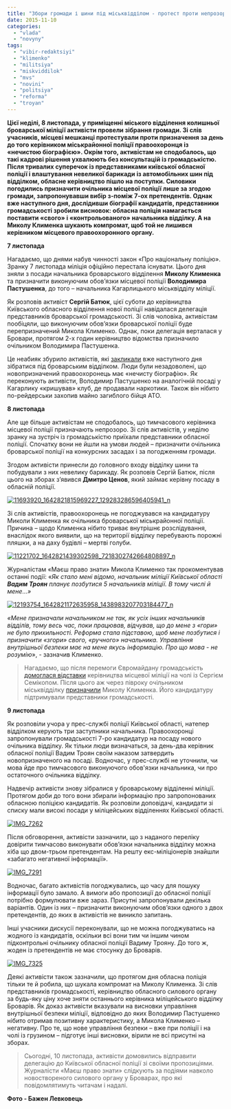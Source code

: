 ```yaml
---
title: "Збори громади і шини під міськвідділом - протест проти непрозорого призначення керівника броварської поліції"
date: 2015-11-10
categories: 
  - "vlada"
  - "novyny"
tags: 
  - "vibir-redaktsiyi"
  - "klimenko"
  - "militsiya"
  - "miskviddilok"
  - "mvs"
  - "novini"
  - "politsiya"
  - "reforma"
  - "troyan"
---
```


**Цієї неділі, 8 листопада, у приміщенні міського відділення колишньої броварської міліції активісти провели зібрання громади. Зі слів учасників, місцеві мешканці протестували проти призначення за день до того керівником міськрайонної поліції правоохоронця із «нечистою біографією». Окрім того, активістам не сподобалось, що такі кадрові рішення ухвалюють без консультацій із громадськістю. Після тривалих суперечок із представниками київської обласної поліції і влаштування невеликої барикади із автомобільних шин під відділком, обласне керівництво пішло на поступки. Силовики погодились призначити очільника місцевої поліції лише за згодою громади, запропонувавши вибір з-поміж 7-ох претендентів. Однак вже наступного дня, дослідивши біографії кандидатів, представники громадськості зробили висновок: обласна поліція намагається поставити «свого» і «контрольованого» начальника відділку. А на Миколу Клименка шукають компромат, щоб той не лишився керівником місцевого правоохоронного органу.**

**7 листопада**

Нагадаємо, що днями набув чинності закон «Про національну поліцію». Зранку 7 листопада міліція офіційно перестала існувати. Цього дня зняли з посади начальника броварського відділення **Миколу Клименка** та призначити виконуючим обов’язки місцевої поліції **Володимира Пастушенка**, до того – начальника Кагарлицького міськвідділу міліції.

Як розповів активіст **Сергій Батюк**, цієї суботи до керівництва Київського обласного відділення нової поліції навідалася делегація представників броварської громадськості. Зі слів чоловіка, активістам пообіцяли, що виконуючим обов’язки броварської поліції буде перепризначений Микола Клименко. Однак, поки делегація верталася у Бровари, протягом 2-х годин керівництво відомства призначило очільником Володимира Пастушенка.

Це неабияк збурило активістів, які [закликали](https://www.facebook.com/groups/brovary/permalink/1132796200083678/) вже наступного дня зібратися під броварським відділком. Люди були незадоволені, що новопризначений правоохоронець має «нечисту біографію». Як переконують активісти, Володимир Пастушенко на аналогічній посаді у Кагарлику «кришував» клуб, де продавали наркотики. Також він нібито по-рейдерськи захопив майно загиблого бійця АТО.

**8 листопада**

Але ще більше активістам не сподобалось, що тимчасового керівника місцевої поліції призначають непрозоро. Зі слів активістів, у неділю зранку на зустріч із громадськістю приїхали представники обласної поліції. Спочатку вони не йшли на умови людей – призначити очільника броварської поліції на конкурсних засадах і за погодженням громади.

Згодом активісти принесли до головного входу відділку шини та побудували з них невелику барикаду. Як розповів Сергій Батюк, після цього на зборах з’явився **Дмитро Ценов**, який займає керівну посаду в обласній поліції.

[![11693920_1642821815969227_129283286596405941_n](https://mpz.brovary.org/wp-content/uploads/2015/11/11693920_1642821815969227_129283286596405941_n.jpg)](https://mpz.brovary.org/wp-content/uploads/2015/11/11693920_1642821815969227_129283286596405941_n.jpg)

Зі слів активістів, правоохоронець не погоджувався на кандидатуру Миколи Клименка як очільника броварської міськрайонної поліції. Причина – щодо Клименка нібито триває внутрішнє розслідування, внаслідок якого виявили, що на території відділку перебувають порожні пляшки, а на даху будівлі – мертві голуби.

[![11221702_1642821439302598_7218302742664808897_n](https://mpz.brovary.org/wp-content/uploads/2015/11/11221702_1642821439302598_7218302742664808897_n.jpg)](https://mpz.brovary.org/wp-content/uploads/2015/11/11221702_1642821439302598_7218302742664808897_n.jpg)

Журналістам «Маєш право знати» Микола Клименко так прокоментував останні події: «_Як стало мені відомо, начальник міліції Київської області **Вадим Троян** планує позбутися 5 начальників міліції. В тому числі й мене...»_

[![12193754_1642821172635958_1438983207703184477_n](https://mpz.brovary.org/wp-content/uploads/2015/11/12193754_1642821172635958_1438983207703184477_n.jpg)](https://mpz.brovary.org/wp-content/uploads/2015/11/12193754_1642821172635958_1438983207703184477_n.jpg)

_«Мене призначали начальником не так, як усіх інших начальників відділів, тому весь час, поки працював, відчував, що до мене з «гори» не було прихильності. Реформа стала підставою, щоб мене позбутися і призначити «згори» свого, «ручного» начальника. Управління внутрішньої безпеки має на мене якусь інформацію. Про що мова - не розумію_», - зазначив Клименко.

> Нагадаємо, що після перемоги Євромайдану громадськість [домоглася відставки](https://mpz.brovary.org/nachalnik-brovarskoyi-militsiyi-napisav-raport-na-zvilnennya-cherez-nedoviru-samooboroni/) керівництва місцевої міліції на чолі із Сергієм Семікопом. Після цього аж через півроку очільником міськвідділку [призначили](https://mpz.brovary.org/u-brovarah-noviy-prokuror-ta-nachalnik-militsiyi-gromada-zaproshuye-yih-na-dialog/) Миколу Клименка. Його кандидатуру підтримували представники громадськості.

**9 листопада**

Як розповіли учора у прес-службі поліції Київської області, натепер відділком керують три заступники начальника. Правоохоронці запропонували громадськості 7-ро кандидатур на посаду нового очільника відділку. Як тільки люди визначаться, за день-два керівник обласної поліції Вадим Троян своїм наказом затвердить новопризначеного на посаді. Водночас, у прес-службі не уточнили, чи мова йде про тимчасового виконуючого обов'язки начальника, чи про остаточного очільника відділку.

Надвечір активісти знову зібралися у броварському відділенні міліції. Протягом доби до того вони збирали інформацію про запропонованих обласною поліцією кандидатів. Як розповіли доповідачі, кандидати зі списку мали високі посади у міліцейських відділеннях Київської області.

[![IMG_7262](https://mpz.brovary.org/wp-content/uploads/2015/11/IMG_7262.jpg)](https://mpz.brovary.org/wp-content/uploads/2015/11/IMG_7262.jpg)

Після обговорення, активісти зазначили, що з наданого переліку довірити тимчасово виконувати обов’язки начальника відділку можна хіба що двом-трьом претендентам. На решту екс-міліціонерів знайшли «забагато негативної інформації».

[![IMG_7291](https://mpz.brovary.org/wp-content/uploads/2015/11/IMG_7291.jpg)](https://mpz.brovary.org/wp-content/uploads/2015/11/IMG_7291.jpg)

Водночас, багато активістів погоджувались, що часу для пошуку інформації було замало. А вимоги або пропозиції до обласної поліції потрібно формулювати вже зараз. Присутні запропонували декілька варіантів. Один із них – призначити виконуючим обов’язки одного з двох претендентів, до яких в активістів не виникло запитань.

Інші учасники дискусії переконували, що не можна погоджуватись на жодного із кандидатів, оскільки всі вони тим чи іншим чином підконтрольні очільнику обласної поліції Вадиму Трояну. До того ж, жоден із претендентів не має стосунку до Броварів.

[![IMG_7325](https://mpz.brovary.org/wp-content/uploads/2015/11/IMG_7325.jpg)](https://mpz.brovary.org/wp-content/uploads/2015/11/IMG_7325.jpg)

Деякі активісти також зазначили, що протягом дня обласна поліція тільки те й робила, що шукала компромат на Миколу Клименка. Зі слів представників громадськості, керівництво обласного силового органу за будь-яку ціну хоче зняти останнього керівника міліцейського відділку Броварів. Як доказ активісти вказували на висновки управління внутрішньої безпеки міліції, відповідно до яких Володимир Пастушенко нібито отримав позитивну характеристику, а Микола Клименко – негативну. Про те, що нове управління безпеки – вже при поліції і на чолі із грузином – підготує інші висновки, вірили не всі присутні на зборах.

> Сьогодні, 10 листопада, активісти домовились відправити делегацію до Київської обласної поліції зі своїми пропозиціями. Журналісти «Маєш право знати» слідкують за подіями навколо новоствореного силового органу у Броварах, про які повідомлятимуть читачам і надалі.

**Фото - Бажен Левковець**
